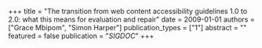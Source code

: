 +++
title = "The transition from web content accessibility guidelines 1.0 to 2.0: what this means for evaluation and repair"
date = 2009-01-01
authors = ["Grace Mbipom", "Simon Harper"]
publication_types = ["1"]
abstract = ""
featured = false
publication = "*SIGDOC*"
+++

